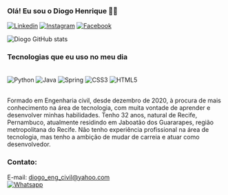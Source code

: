 ### Olá! Eu sou o Diogo Henrique 🙋🏿

[![Linkedin ](https://img.shields.io/badge/LinkedIn-0077B5?style=for-the-badge&logo=linkedin&logoColor=white)](https://linkedin.com/in/diogo-henrique-santos-do-nascimento-b8a345147/)
[![Instagram ](https://img.shields.io/badge/Instagram-E4405F?style=for-the-badge&logo=instagram&logoColor=white)](https://instagram.com/di0g0henrique/?hl=pt-br)
[![Facebook ](https://img.shields.io/badge/Facebook-1877F2?style=for-the-badge&logo=facebook&logoColor=white)](https://facebook.com/Diiogoohenrique/)


![Diogo GitHub stats](https://github-readme-stats.vercel.app/api?username=DiogoHen&show_icons=true&theme=radical)

### Tecnologias que eu uso no meu dia

<div style= "display: inline_block"><br/>
    <img align="center"alt="Python"src="https://img.shields.io/badge/Python-3776AB?style=for-the-badge&logo=python&logoColor=white" />
    <img align="center"alt="Java"src="https://img.shields.io/badge/Java-ED8B00?style=for-the-badge&logo=java&logoColor=white" />
    <img align="center"alt="Spring"src="https://img.shields.io/badge/Spring-6DB33F?style=for-the-badge&logo=spring&logoColor=white" />
    <img align="center"alt="CSS3"src="https://img.shields.io/badge/CSS3-1572B6?style=for-the-badge&logo=css3&logoColor=white" />
    <img align="center"alt="HTML5"src="https://img.shields.io/badge/HTML5-E34F26?style=for-the-badge&logo=html5&logoColor=white" />
</div><br/>

Formado em Engenharia civil, desde dezembro de 2020, à procura de mais conhecimento na área de tecnologia, com muita vontade de aprender e desenvolver minhas habilidades. Tenho 32 anos, natural de Recife, Pernambuco, atualmente residindo em Jaboatão dos Guararapes, região metropolitana do Recife. Não tenho experiência profissional na área de tecnologia, mas tenho a ambição de mudar de carreia e atuar como desenvolvedor.


### Contato: 
E-mail:  diogo_eng_civil@yahoo.com<br/>
[![Whatsapp ](https://img.shields.io/badge/WhatsApp-25D366?style=for-the-badge&logo=whatsapp&logoColor=white)](https://contate.me/diogohenrique)
